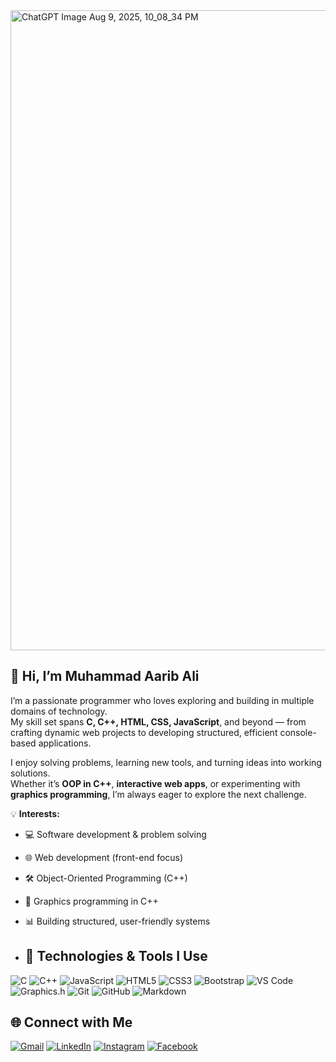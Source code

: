 <img width="1536" height="1024" alt="ChatGPT Image Aug 9, 2025, 10_08_34 PM" src="https://github.com/user-attachments/assets/dc919fd3-da2a-4f55-8cbd-aa553d08a8f2" />



## 👋 Hi, I’m Muhammad Aarib Ali  

I’m a passionate programmer who loves exploring and building in multiple domains of technology.  
My skill set spans **C, C++, HTML, CSS, JavaScript**, and beyond — from crafting dynamic web projects to developing structured, efficient console-based applications.  

I enjoy solving problems, learning new tools, and turning ideas into working solutions.  
Whether it’s **OOP in C++**, **interactive web apps**, or experimenting with **graphics programming**, I’m always eager to explore the next challenge.  

💡 **Interests:**  
- 💻 Software development & problem solving  
- 🌐 Web development (front-end focus)  
- 🛠 Object-Oriented Programming (C++)  
- 🎨 Graphics programming in C++  
- 📊 Building structured, user-friendly systems

- ## 🚀 Technologies & Tools I Use

![C](https://img.shields.io/badge/C-00599C?style=for-the-badge&logo=c&logoColor=white)
![C++](https://img.shields.io/badge/C++-00599C?style=for-the-badge&logo=cplusplus&logoColor=white)
![JavaScript](https://img.shields.io/badge/JavaScript-F7DF1E?style=for-the-badge&logo=javascript&logoColor=black)
![HTML5](https://img.shields.io/badge/HTML5-E34F26?style=for-the-badge&logo=html5&logoColor=white)
![CSS3](https://img.shields.io/badge/CSS3-1572B6?style=for-the-badge&logo=css3&logoColor=white)
![Bootstrap](https://img.shields.io/badge/Bootstrap-7952B3?style=for-the-badge&logo=bootstrap&logoColor=white)
![VS Code](https://img.shields.io/badge/VS%20Code-0078D4?style=for-the-badge&logo=visualstudiocode&logoColor=white)
![Graphics.h](https://img.shields.io/badge/Graphics.h-000000?style=for-the-badge&logo=code&logoColor=white)
![Git](https://img.shields.io/badge/Git-F05032?style=for-the-badge&logo=git&logoColor=white)
![GitHub](https://img.shields.io/badge/GitHub-181717?style=for-the-badge&logo=github&logoColor=white)
![Markdown](https://img.shields.io/badge/Markdown-000000?style=for-the-badge&logo=markdown&logoColor=white)


## 🌐 Connect with Me

[![Gmail](https://img.shields.io/badge/Gmail-D14836?style=for-the-badge&logo=gmail&logoColor=white)](mailto:muhammadaarib7452@gmail.com)
[![LinkedIn](https://img.shields.io/badge/LinkedIn-0A66C2?style=for-the-badge&logo=linkedin&logoColor=white)](https://www.linkedin.com/in/muhammad-aarib-ali-065567322)
[![Instagram](https://img.shields.io/badge/Instagram-E4405F?style=for-the-badge&logo=instagram&logoColor=white)](https://instagram.com/aaribalii)
[![Facebook](https://img.shields.io/badge/Facebook-1877F2?style=for-the-badge&logo=facebook&logoColor=white)](https://facebook.com/AaribAliRajput)



